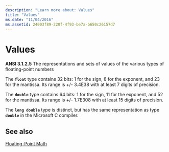 ```yaml
---
description: "Learn more about: Values"
title: "Values"
ms.date: "11/04/2016"
ms.assetid: 24003f89-220f-4f93-be7a-b650c26157d7
---
```

# Values

**ANSI 3.1.2.5** The representations and sets of values of the various types of floating-point numbers

The **`float`** type contains 32 bits: 1 for the sign, 8 for the exponent, and 23 for the mantissa. Its range is +/- 3.4E38 with at least 7 digits of precision.

The **`double`** type contains 64 bits: 1 for the sign, 11 for the exponent, and 52 for the mantissa. Its range is +/- 1.7E308 with at least 15 digits of precision.

The **`long double`** type is distinct, but has the same representation as type **`double`** in the Microsoft C compiler.

## See also

[Floating-Point Math](../c-language/floating-point-math.md)
